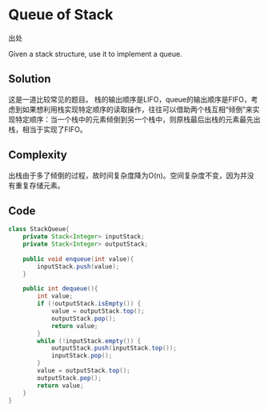 # Queue of Stack

出处

Given a stack structure, use it to implement a queue.

## Solution

这是一道比较常见的题目。 栈的输出顺序是LIFO，queue的输出顺序是FIFO，考虑到如果想利用栈实现特定顺序的读取操作，往往可以借助两个栈互相“倾倒”来实现特定顺序：当一个栈中的元素倾倒到另一个栈中，则原栈最后出栈的元素最先出栈，相当于实现了FIFO。

## Complexity

出栈由于多了倾倒的过程，故时间复杂度降为O(n)。空间复杂度不变，因为并没有重复存储元素。

## Code

```java
class StackQueue{
	private Stack<Integer> inputStack;
	private Stack<Integer> outputStack;
	
	public void enqueue(int value){
		inputStack.push(value);
	}
	
	public int dequeue(){
		int value;
    	if (!outputStack.isEmpty()) {
    		value = outputStack.top();
    		outputStack.pop();
    		return value;
    	}
    	while (!inputStack.empty()) {
    		outputStack.push(inputStack.top());
    		inputStack.pop();
    	}
    	value = outputStack.top();
    	outputStack.pop();
    	return value;
	}
}
```

